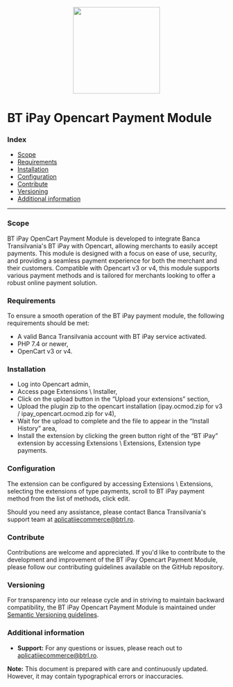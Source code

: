 <p align="center">
  <img src="https://btepos.ro/push/logos/btepos.ro-web.jpg" width="200px">
</p>

# BT iPay Opencart Payment Module

### Index
- [Scope](#scope)
- [Requirements](#requirements)
- [Installation](#installation)
- [Configuration](#configuration)
- [Contribute](#contribute)
- [Versioning](#versioning)
- [Additional information](#additional-information)
---

### Scope

BT iPay OpenCart Payment Module is developed to integrate Banca Transilvania's BT iPay with Opencart, allowing merchants to easily accept payments. This module is designed with a focus on ease of use, security, and providing a seamless payment experience for both the merchant and their customers. Compatible with Opencart v3 or v4, this module supports various payment methods and is tailored for merchants looking to offer a robust online payment solution.

### Requirements

To ensure a smooth operation of the BT iPay payment module, the following requirements should be met:
- A valid Banca Transilvania account with BT iPay service activated.
- PHP 7.4 or newer,
- OpenCart v3 or v4.

### Installation

- Log into Opencart admin,
- Access page Extensions \ Installer,
- Click on the upload button in the “Upload your extensions” section, 
- Upload the plugin zip to the opencart installation (ipay.ocmod.zip for v3 / ipay_opencart.ocmod.zip for v4),
- Wait for the upload to complete and the file to appear in the “Install History” area,
- Install the extension by clicking the green button right of the “BT iPay” extension by accessing Extensions \ Extensions, Extension type payments.

### Configuration

The extension can be configured by accessing Extensions \ Extensions, selecting the extensions of type payments, scroll to BT iPay payment method from the list of methods, click edit.

Should you need any assistance, please contact Banca Transilvania's support team at [aplicatiiecommerce@btrl.ro](mailto:aplicatiiecommerce@btrl.ro).

### Contribute

Contributions are welcome and appreciated. If you'd like to contribute to the development and improvement of the BT iPay Opencart Payment Module, please follow our contributing guidelines available on the GitHub repository.

### Versioning

For transparency into our release cycle and in striving to maintain backward compatibility, the BT iPay Opencart Payment Module is maintained under [Semantic Versioning guidelines](https://semver.org/).

### Additional information
- **Support:** For any questions or issues, please reach out to [aplicatiiecommerce@btrl.ro](mailto:aplicatiiecommerce@btrl.ro).

**Note:** This document is prepared with care and continuously updated. However, it may contain typographical errors or inaccuracies.


